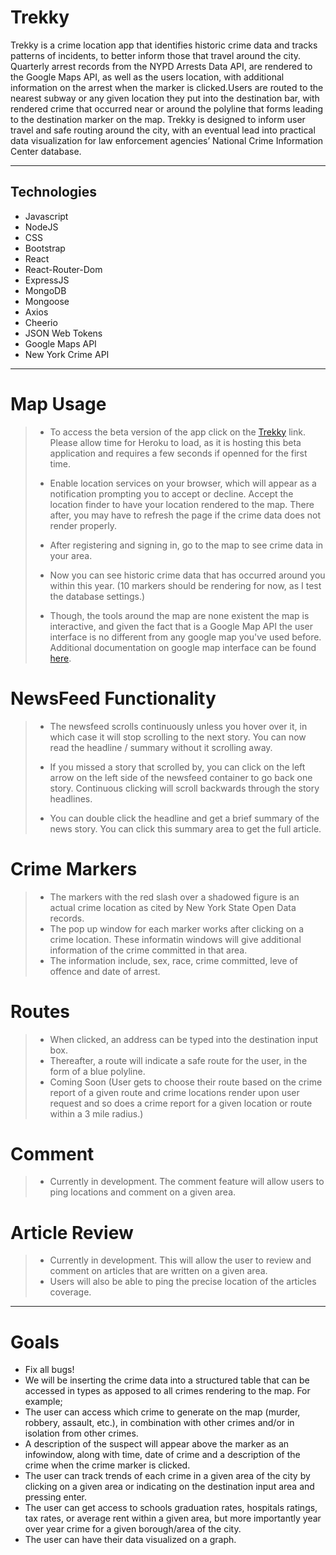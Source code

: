# Trekky

Trekky is a crime location app that identifies historic crime data and tracks patterns of incidents, to better inform those that travel around the city. Quarterly arrest records from the NYPD Arrests Data API, are rendered to the Google Maps API, as well as the users location, with additional information on the arrest when the marker is clicked.Users are routed to the nearest subway or any given location they put into the destination bar, with rendered crime that occurred near or around the polyline that forms leading to the destination marker on the map. Trekky is designed to inform user travel and safe routing around the city, with an eventual lead into practical data visualization for law enforcement agencies’ National Crime Information Center database.
___

## Technologies 
* Javascript
* NodeJS
* CSS
* Bootstrap
* React
* React-Router-Dom
* ExpressJS
* MongoDB
* Mongoose
* Axios
* Cheerio
* JSON Web Tokens
* Google Maps API
* New York Crime API
___

# Map Usage
> - To access the beta version of the app click on the [Trekky](https://evening-castle-24597.herokuapp.com/) link. Please allow time for Heroku to load, as it is hosting this beta application and requires a few seconds if openned for the first time.
>
> - Enable location services on your browser, which will appear as a notification prompting you to accept or decline. Accept the location finder to have your location rendered to the map. There after, you may have to refresh the page if the crime data does not render properly.
>
> - After registering and signing in, go to the map to see crime data in your area. 
>
> - Now you can see historic crime data that has occurred around you within this year. (10 markers should be rendering for now, as I test the database settings.)
>
> - Though, the tools around the map are none existent the map is interactive, and given the fact that is a Google Map API the user interface is no different from any google map you've used before. Additional documentation on google map interface can be found [here](https://support.google.com/maps/answer/144349?hl=en).

# NewsFeed Functionality
> - The newsfeed scrolls continuously unless you hover over it, in which case it will stop scrolling to the next story. You can now read the headline / summary without it scrolling away.
>
> - If you missed a story that scrolled by, you can click on the left arrow on the left side of the newsfeed container to go back one story. Continuous clicking will scroll backwards through the story headlines.
>
> - You can double click the headline and get a brief summary of the news story. You can click this summary area to get the full article.

# Crime Markers
> - The markers with the red slash over a shadowed figure is an actual crime location as cited by New York State Open Data records.
> - The pop up window for each marker works after clicking on a crime location. These informatin windows will give additional information of the crime committed in that area.
> - The information include, sex, race, crime committed, leve of offence and date of arrest.

# Routes
> - When clicked, an address can be typed into the destination input box. 
> - Thereafter, a route will indicate a safe route for the user, in the form of a blue polyline.
> - Coming Soon (User gets to choose their route based on the crime report of a given route and crime locations render upon user request and so does a crime report for a given location or route within a 3 mile radius.)

# Comment
> - Currently in development. The comment feature will allow users to ping locations and comment on a given area.

# Article Review
> - Currently in development. This will allow the user to review and comment on articles that are written on a given area.
> - Users will also be able to ping the precise location of the articles coverage.


___

# Goals
* Fix all bugs!
* We will be inserting the crime data into a structured table that can be accessed in types as apposed to all crimes rendering to the map.
For example;
* The user can access which crime to generate on the map (murder, robbery, assault, etc.), in combination with other crimes and/or in isolation from other crimes.
* A description of the suspect will appear above the marker as an infowindow, along with time, date of crime and a description of the crime when the crime marker is clicked.
* The user can track trends of each crime in a given area of the city by clicking on a given area or indicating on the destination input area and pressing enter.
* The user can get access to schools graduation rates, hospitals ratings, tax rates, or average rent within a given area, but more importantly year over year crime for a given borough/area of the city.
* The user can have their data visualized on a graph.
